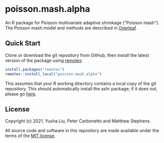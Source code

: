 # poisson.mash.alpha

An R package for Poisson multivariate adaptive shrinkage ("Poisson
mash"). The Poisson mash model and methods are described in
[Overleaf][overleaf].

## Quick Start

Clone or download the git repository from GitHub, then install the
latest version of the package using [remotes][remotes]:

```R
install.packages("remotes")
remotes::install_local("poisson.mash.alpha")
```

This assumes that your R working directory contains a local copy of
the git repository. This should automatically install the ashr
package; if it does not, please go [here][ashr].

## License

Copyright (c) 2021, Yusha Liu, Peter Carbonetto and Matthew Stephens.

All source code and software in this repository are made available
under the terms of the [MIT license][mit-license].

[mit-license]: https://opensource.org/licenses/mit-license.html
[remotes]: https://github.com/r-lib/remotes
[overleaf]: https://www.overleaf.com/read/pqzccwzpqpvs
[ashr]: https://github.com/stephens999/ashr
